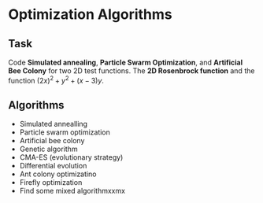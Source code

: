 # Optimization Algorithms

## Task

Code **Simulated annealing**, **Particle Swarm Optimization**, and **Artificial Bee Colony** for two 2D test functions. The **2D Rosenbrock function** and the function $(2x)^2+y^2+ (x-3)y$.

## Algorithms

- Simulated annealling
- Particle swarm optimization
- Artificial bee colony
- Genetic algorithm
- CMA-ES (evolutionary strategy)
- Differential evolution
- Ant colony optimizatino
- Firefly optimization
- Find some mixed algorithmxxmx
